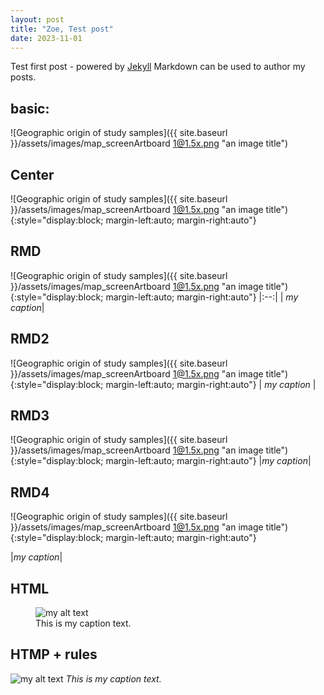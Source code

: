 ```yaml
---
layout: post
title: "Zoe, Test post"
date: 2023-11-01
---
```


Test first post - powered by [Jekyll](http://jekyllrb.com)  Markdown can be used to author my posts.


## basic:
![Geographic origin of study samples]({{ site.baseurl }}/assets/images/map_screenArtboard 1@1.5x.png "an image title")

## Center
![Geographic origin of study samples]({{ site.baseurl }}/assets/images/map_screenArtboard 1@1.5x.png "an image title"){:style="display:block; margin-left:auto; margin-right:auto"}

## RMD
![Geographic origin of study samples]({{ site.baseurl }}/assets/images/map_screenArtboard 1@1.5x.png "an image title"){:style="display:block; margin-left:auto; margin-right:auto"}
|:--:|
| *my caption*|

## RMD2
![Geographic origin of study samples]({{ site.baseurl }}/assets/images/map_screenArtboard 1@1.5x.png "an image title"){:style="display:block; margin-left:auto; margin-right:auto"}
| *my caption* |


## RMD3
![Geographic origin of study samples]({{ site.baseurl }}/assets/images/map_screenArtboard 1@1.5x.png "an image title"){:style="display:block; margin-left:auto; margin-right:auto"}
|*my caption*|

## RMD4
![Geographic origin of study samples]({{ site.baseurl }}/assets/images/map_screenArtboard 1@1.5x.png "an image title"){:style="display:block; margin-left:auto; margin-right:auto"}

|*my caption*|

## HTML
<figure>
  <img src="{{site.url}}/assets/images/map_screenArtboard 1@1.5x.png" alt="my alt text"/>
  <figcaption>This is my caption text.</figcaption>
</figure>

## HTMP + rules
<p>
    <img src="{{site.url}}/assets/images/map_screenArtboard 1@1.5x.png" alt="my alt text">
    <em>This is my caption text.</em>
</p>